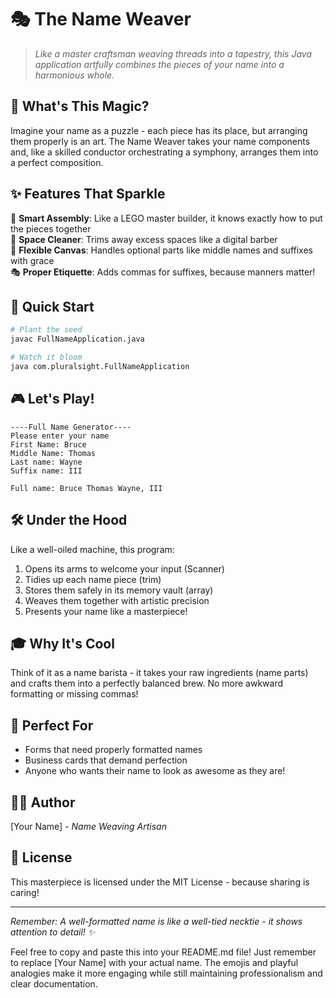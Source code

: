 # 🎭 The Name Weaver

> *Like a master craftsman weaving threads into a tapestry, this Java application artfully combines the pieces of your name into a harmonious whole.*

## 🌟 What's This Magic?

Imagine your name as a puzzle - each piece has its place, but arranging them properly is an art. The Name Weaver takes your name components and, like a skilled conductor orchestrating a symphony, arranges them into a perfect composition.

## ✨ Features That Sparkle

🎯 **Smart Assembly**: Like a LEGO master builder, it knows exactly how to put the pieces together  
🧹 **Space Cleaner**: Trims away excess spaces like a digital barber  
🎨 **Flexible Canvas**: Handles optional parts like middle names and suffixes with grace  
🎭 **Proper Etiquette**: Adds commas for suffixes, because manners matter!

## 🚀 Quick Start

```bash
# Plant the seed
javac FullNameApplication.java

# Watch it bloom
java com.pluralsight.FullNameApplication
```

## 🎮 Let's Play!

```
----Full Name Generator----
Please enter your name
First Name: Bruce
Middle Name: Thomas
Last name: Wayne
Suffix name: III

Full name: Bruce Thomas Wayne, III
```

## 🛠️ Under the Hood

Like a well-oiled machine, this program:
1. Opens its arms to welcome your input (Scanner)
2. Tidies up each name piece (trim)
3. Stores them safely in its memory vault (array)
4. Weaves them together with artistic precision
5. Presents your name like a masterpiece! 

## 🎓 Why It's Cool

Think of it as a name barista - it takes your raw ingredients (name parts) and crafts them into a perfectly balanced brew. No more awkward formatting or missing commas!

## 🌈 Perfect For

- Forms that need properly formatted names
- Business cards that demand perfection
- Anyone who wants their name to look as awesome as they are!

## 👨‍💻 Author

[Your Name] - *Name Weaving Artisan*

## 📜 License

This masterpiece is licensed under the MIT License - because sharing is caring! 

---
*Remember: A well-formatted name is like a well-tied necktie - it shows attention to detail! ✨*

Feel free to copy and paste this into your README.md file! Just remember to replace [Your Name] with your actual name. The emojis and playful analogies make it more engaging while still maintaining professionalism and clear documentation.

